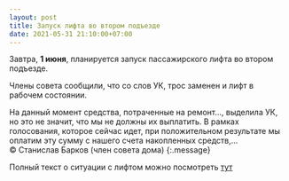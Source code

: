 ```yaml
---
layout: post
title: Запуск лифта во втором подъезде
date: 2021-05-31 21:10:00+07:00
---
```


Завтра, **1 июня**, планируется запуск пассажирского лифта во втором подъезде.

Члены совета сообщили, что со слов УК, трос заменен и лифт в рабочем состоянии.

На данный момент средства, потраченные на ремонт...,  выделила УК, но это не значит, что мы не должны их выплатить.
В рамках голосования, которое сейчас идет, при положительном результате мы оплатим эту сумму с нашего счета накопленных средств,...<br/>
© Станислав Барков (член совета дома)
{:.message}

Полный текст о ситуации с лифтом можно посмотреть [тут](https://t.me/leskova29/81?comment=195)
